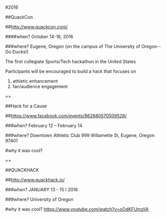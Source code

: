 #2016

##QuackCon

##http://www.quackcon.com/

####when?
October 14-16, 2016

###where?
Eugene, Oregon (on the campus of The University of Oregon--Go Ducks!)

The first collegiate Sports/Tech hackathon in the United States

Participants will be encouraged to build a hack that focuses on
1) athletic enhancement
2) fan/audience engagement

==

##Hack for a Cause

##https://www.facebook.com/events/862680570509528/

###when?
February 12 – February 14

###where?
Downtown Athletic Club
999 Willamette St, Eugene, Oregon 97401

#why it was cool?

==

##QUACKHACK

##http://www.quackhack.io/

###when?
JANUARY 13 - 15 I 2016

###where?
University of Oregon

#why it was cool?
https://www.youtube.com/watch?v=oOdKFUmzljA
